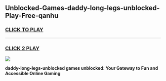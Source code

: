 
## Unblocked-Games-daddy-long-legs-unblocked-Play-Free-qanhu
<h3>
<a href="https://premium76.site?title=daddy-long-legs-unblocked&ref=18A1">CLICK TO PLAY</a></h3>
<hr>

<h3>
<a href="https://premium76.site?title=daddy-long-legs-unblocked&ref=18A1">CLICK 2 PLAY</a>
  
</h3>

<a href="https://premium76.site?title=daddy-long-legs-unblocked&ref=18A1"><img src="https://clearcache.store/games.png"></a>


**daddy-long-legs-unblocked games unblocked: Your Gateway to Fun and Accessible Online Gaming**
